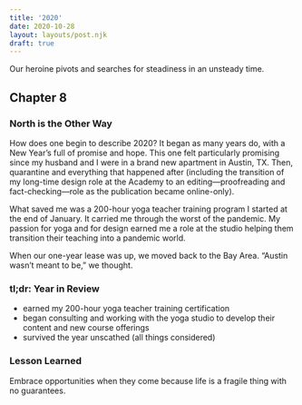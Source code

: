 ```yaml
---
title: '2020'
date: 2020-10-28
layout: layouts/post.njk
draft: true
---
```


<span class="small-caps">Our heroine pivots</span> and searches for steadiness in an unsteady time.

<!-- excerpt -->

<h2>Chapter 8</h2>
<h3>North is the Other Way</h3>

How does one begin to describe 2020? It began as many years do, with a New Year’s full of promise and hope. This one felt particularly promising since my husband and I were in a brand new apartment in Austin, TX. Then, quarantine and everything that happened after (including the transition of my long-time design role at the Academy to an editing—proofreading and fact-checking—role as the publication became online-only).

What saved me was a 200-hour yoga teacher training program I started at the end of January. It carried me through the worst of the pandemic. My passion for yoga and for design earned me a role at the studio helping them transition their teaching into a pandemic world.

When our one-year lease was up, we moved back to the Bay Area. “Austin wasn’t meant to be,” we thought.

### tl;dr: Year in Review

* earned my 200-hour yoga teacher training certification
* began consulting and working with the yoga studio to develop their content and new course offerings
* survived the year unscathed (all things considered)

### Lesson Learned
Embrace opportunities when they come because life is a fragile thing with no guarantees.